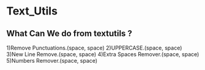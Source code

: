 # Text_Utils

## What Can We do from textutils ?
1)Remove Punctuations.(space, space)
2)UPPERCASE.(space, space)
3)New Line Remove.(space, space)
4)Extra Spaces Remover.(space, space)
5)Numbers Remover.(space, space)
